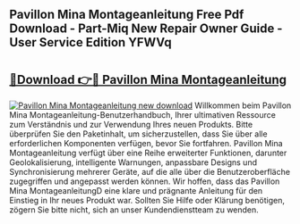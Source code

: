 ## Pavillon Mina Montageanleitung Free Pdf Download - Part-Miq New Repair Owner Guide - User Service Edition YFWVq

# <h2><a href="http://df8nha.blite.top/?on=Pavillon+Mina+Montageanleitung">🔗Download 👉🔴 Pavillon Mina Montageanleitung</a></h2>

[![Pavillon Mina Montageanleitung new download](https://i.imgur.com/lujVjoI.png)](http://df8nha.blite.top/?on=Pavillon+Mina+Montageanleitung)
Willkommen beim Pavillon Mina Montageanleitung-Benutzerhandbuch, Ihrer ultimativen Ressource zum Verständnis und zur Verwendung Ihres neuen Produkts. Bitte überprüfen Sie den Paketinhalt, um sicherzustellen, dass Sie über alle erforderlichen Komponenten verfügen, bevor Sie fortfahren. Pavillon Mina Montageanleitung verfügt über eine Reihe erweiterter Funktionen, darunter Geolokalisierung, intelligente Warnungen, anpassbare Designs und Synchronisierung mehrerer Geräte, auf die alle über die Benutzeroberfläche zugegriffen und angepasst werden können. Wir hoffen, dass das Pavillon Mina MontageanleitungD eine klare und prägnante Anleitung für den Einstieg in Ihr neues Produkt war. Sollten Sie Hilfe oder Klärung benötigen, zögern Sie bitte nicht, sich an unser Kundendienstteam zu wenden.
